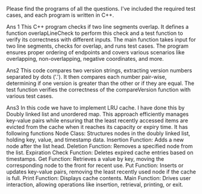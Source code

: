 Please find the programs of all the questions. I've included the required test cases, and each program is written in C++.

Ans 1
This C++ program checks if two line segments overlap. It defines a function overlapLineCheck to perform this check and a test function to verify its correctness with different inputs. The main function takes input for two line segments, checks for overlap, and runs test cases. The program ensures proper ordering of endpoints and covers various scenarios like overlapping, non-overlapping, negative coordinates, and more.

Ans2
This code compares two version strings, extracting version numbers separated by dots ('.'). It then compares each number pair-wise, determining if one version is greater than the other or if they are equal. The test function verifies the correctness of the compareVersion function with various test cases.

Ans3
In this code we have to implement LRU cache. I have done this by Doubly linked list and unordered map. This approach efficiently manages key-value pairs while ensuring that the least recently accessed items are evicted from the cache when it reaches its capacity or expiry time.
It has following functions
Node Class: Structures nodes in the doubly linked list, holding key, value, and timestamp data.
Insertion Function: Adds a new node after the list head.
Deletion Function: Removes a specified node from the list.
Expiration Check Function: Deletes expired cache entries based on timestamps.
Get Function: Retrieves a value by key, moving the corresponding node to the front for recent use.
Put Function: Inserts or updates key-value pairs, removing the least recently used node if the cache is full.
Print Function: Displays cache contents.
Main Function: Drives user interaction, allowing operations like insertion, retrieval, printing, or exit.

